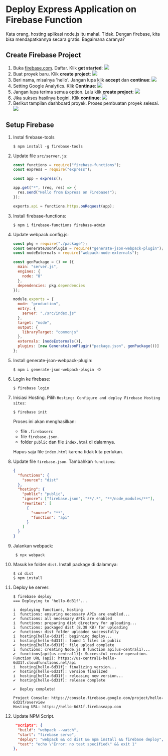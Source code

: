# Deploy Express Application on Firebase Function

Kata orang, hosting aplikasi node.js itu mahal. Tidak. Dengan firebase, kita bisa mendapatkannya secara gratis. Bagaimana caranya?

## Create Firebase Project

1. Buka [firebase.com](http://firebase.com). Daftar. Klik **get started**:
   ![](images/register.png)
2. Buat proyek baru. Klik **create project**:
   ![](images/create_project.png)
3. Beri nama, misalnya 'hello'. Jangan lupa klik **accept** dan **continue**:
   ![](images/step1.png)
4. Setting Google Analytics. Klik **Continue**:
   ![](images/step2.png)
5. Jangan lupa terima semua option. Lalu klik **create project**:
   ![](images/step3.png)
6. Jika sukses hasilnya begini. Klik **continue**:
   ![](images/create_sukses.png)
7. Berikut tampilan dashboard proyek. Proses pembuatan proyek selesai.
   ![](images/dashboard.png)

## Setup Firebase

1. Instal firebase-tools
   ```
   $ npm install -g firebase-tools
   ```
2. Update file `src/server.js`:

   ```js
   const functions = require("firebase-functions");
   const express = require("express");

   const app = express();

   app.get("*", (req, res) => {
     res.send("Hello from Express on Firebase!");
   });

   exports.api = functions.https.onRequest(app);
   ```

3. Install firebase-functions:
   ```
   $ npm i firebase-functions firebase-admin
   ```
4. Update webpack.config.js:

   ```js
   const pkg = require("./package");
   const GenerateJsonPlugin = require("generate-json-webpack-plugin");
   const nodeExternals = require("webpack-node-externals");

   const genPackage = () => ({
     main: "server.js",
     engines: {
       node: "8"
     },
     dependencies: pkg.dependencies
   });

   module.exports = {
     mode: "production",
     entry: {
       server: "./src/index.js"
     },
     target: "node",
     output: {
       libraryTarget: "commonjs"
     },
     externals: [nodeExternals()],
     plugins: [new GenerateJsonPlugin("package.json", genPackage())]
   };
   ```

5. Install generate-json-webpack-plugin:
   ```
   $ npm i generate-json-webpack-plugin -D
   ```
6. Login ke firebase:
   ```
   $ firebase login
   ```
7. Inisiasi Hosting. Pilih `Hosting: Configure and deploy Firebase Hosting sites`:

   ```
   $ firebase init
   ```

   Proses ini akan menghasilkan:

   - file `.firebaserc`
   - file `firebase.json`.
   - folder `public` dan file `index.html` di dalamnya.

   Hapus saja file `index.html` karena tidak kita perlukan.

8. Update file `firebase.json`. Tambahkan `functions`:
   ```json
   {
     "functions": {
       "source": "dist"
     },
     "hosting": {
       "public": "public",
       "ignore": ["firebase.json", "**/.*", "**/node_modules/**"],
       "rewrites": [
         {
           "source": "**",
           "function": "api"
         }
       ]
     }
   }
   ```
9. Jalankan webpack:
   ```
    $ npx webpack
   ```
10. Masuk ke folder `dist`. Install package di dalamnya:

    ```
    $ cd dist
    $ npm install
    ```

11. Deploy ke server:

    ```
    $ firebase deploy
    === Deploying to 'hello-6d31f'...

    i  deploying functions, hosting
    i  functions: ensuring necessary APIs are enabled...
    ✔  functions: all necessary APIs are enabled
    i  functions: preparing dist directory for uploading...
    i  functions: packaged dist (8.38 KB) for uploading
    ✔  functions: dist folder uploaded successfully
    i  hosting[hello-6d31f]: beginning deploy...
    i  hosting[hello-6d31f]: found 1 files in public
    ✔  hosting[hello-6d31f]: file upload complete
    i  functions: creating Node.js 8 function api(us-central1)...
    ✔  functions[api(us-central1)]: Successful create operation.
    Function URL (api): https://us-central1-hello-6d31f.cloudfunctions.net/api
    i  hosting[hello-6d31f]: finalizing version...
    ✔  hosting[hello-6d31f]: version finalized
    i  hosting[hello-6d31f]: releasing new version...
    ✔  hosting[hello-6d31f]: release complete

    ✔  Deploy complete!

    Project Console: https://console.firebase.google.com/project/hello-6d31f/overview
    Hosting URL: https://hello-6d31f.firebaseapp.com
    ```

12. Update NPM Script.
    ```json
     "scripts": {
      "build": "webpack --watch",
      "start": "firebase serve",
      "deploy": "webpack && cd dist && npm install && firebase deploy",
      "test": "echo \"Error: no test specified\" && exit 1"
    },
    ```
